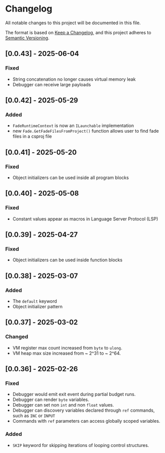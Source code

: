 # Changelog

All notable changes to this project will be documented in this file.

The format is based on [Keep a Changelog](https://keepachangelog.com/en/1.1.0/),
and this project adheres to [Semantic Versioning](https://semver.org/spec/v2.0.0.html).

## [0.0.43] - 2025-06-04

### Fixed
- String concatenation no longer causes virtual memory leak 
- Debugger can receive large payloads

## [0.0.42] - 2025-05-29

### Added
- `FadeRuntimeContext` is now an `ILaunchable` implementation
- new `Fade.GetFadeFilesFromProject()` function allows user to find fade files in a csproj file

## [0.0.41] - 2025-05-20

### Fixed
- Object initializers can be used inside all program blocks 

## [0.0.40] - 2025-05-08

### Fixed
- Constant values appear as macros in Language Server Protocol (LSP)

## [0.0.39] - 2025-04-27

### Fixed
- Object initializers can be used inside function blocks

## [0.0.38] - 2025-03-07

### Added
- The `default` keyword
- Object initializer pattern

## [0.0.37] - 2025-03-02

### Changed
- VM register max count increased from `byte` to `ulong`.
- VM heap max size increased from ~ 2^31 to ~ 2^64. 

## [0.0.36] - 2025-02-26

### Fixed
- Debugger would emit exit event during partial budget runs. 
- Debugger can render `byte` variables.
- Debugger can set non `int` and non `float` values.
- Debugger can discovery variables declared through `ref` commands, such as 
  `INC` or `INPUT`
- Commands with `ref` parameters can access globally scoped variables.

### Added
- `SKIP` keyword for skipping iterations of looping control structures. 